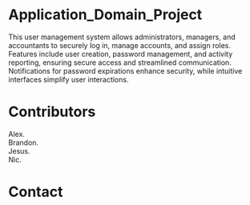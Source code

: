 # Application_Domain_Project

This user management system allows administrators, managers, and accountants to securely log in, manage accounts, and assign roles. Features include user creation, password management, and activity reporting, ensuring secure access and streamlined communication. Notifications for password expirations enhance security, while intuitive interfaces simplify user interactions.

# Contributors
Alex.  
Brandon.  
Jesus.  
Nic.  

# Contact
